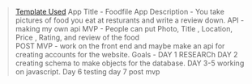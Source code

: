> [Template Used](https://github.com/metruzanca/ga-vercel-demo)
App Title - Foodfile
App Description - You take pictures of food you eat at resturants and write a review down.
API - making my own api
MVP - People can put Photo, Title , Location, Price , Rating, and review of the food  
POST MVP - work on the front end and maybe make an api for creating accounts for the website.
Goals - DAY 1 RESEARCh DAY 2 creating schema to make objects for the database. DAY 3-5 working on javascript. Day 6 testing day 7 post mvp